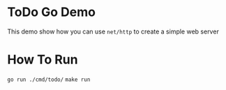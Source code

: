 # ToDo Go Demo
This demo show how you can use `net/http` to create a simple web server

# How To Run
`go run ./cmd/todo/`
`make run`
